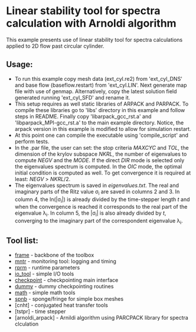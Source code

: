 # Linear stability tool for spectra calculation with Arnoldi algorithm

This example presents use of linear stability tool for spectra calculations applied
to 2D flow past circular cylinder.

## Usage:
  - To run this example copy mesh data (ext_cyl.re2) from 'ext_cyl_DNS' and base flow (baseflow.restart) from 'ext_cyl.LIN'. Next generate map file with use of genmap. Alternatively, copy the latest solution field generated running 'ext_cyl_SFD' and rename it. 
  - This setup requires as well static libraries of ARPACK and PARPACK. To compile these libraries go to 'libs' directory in this example and follow steps in README. Finally copy 'libarpack_gcc_rst.a' and 'libparpack_MPI-gcc_rst.a' to the main example directory. Notice, the arpack version in this example is modified to allow for simulation restart.
  - At this point one can compile the executable using 'compile_script' and perform tests. 
  - In the .par file, the user can set: the stop criteria _MAXCYC_ and _TOL_, the dimension of the krylov subspace _NKRL_, the number of eigenvalues to compute _NEGV_ and the _MODE_. If the direct _DIR_ mode is selected only the eigenvalues spectrum is computed. In the _OIC_ mode, the optimal initial condition is computed as well. To get convergence it is required at least: _NEGV_ > _NKRL_/2.
  - The eigenvalues spectrum is saved in _eigenvalues.txt_. The real and imaginary parts of the Ritz value &sigma;<sub>i</sub> are saved in columns 2 and 3. In column 4, the ln(|&sigma;<sub>i</sub>|) is already divided by the time-stepper length _t_ and when the convergence is reached it corresponds to the real part of the eigenvalue &lambda;<sub>i</sub>. In column 5, the |&sigma;<sub>i</sub>| is also already divided by _t_, converging to the imaginary part of the correspondent eigenvalue &lambda;<sub>i</sub>. 

## Tool list:
* [frame](https://kth-nek5000.github.io/KTH_Framework/group__frame.html) - backbone of the toolbox
* [mntr](https://kth-nek5000.github.io/KTH_Framework/group__monitor.html) - monitoring tool: logging and timing
* [rprm](https://kth-nek5000.github.io/KTH_Framework/group__runparam.html) - runtime parameters
* [io_tool](https://kth-nek5000.github.io/KTH_Framework/group__io__tools.html) - simple I/O tools
* [checkpoint](https://kth-nek5000.github.io/KTH_Framework/group__chkpoint.html) - checkpointing main interface
* [dummy](https://kth-nek5000.github.io/KTH_Framework/group__chkptdummy.html) - dummy checkpointing routines
* [math](https://kth-nek5000.github.io/KTH_Framework/group__math.html) - simple math tools
* [spnb](https://kth-nek5000.github.io/KTH_Framework/group__sponge__box.html) - sponge/fringe for simple box meshes
* [cnht] - conjugated heat transfer tools
* [tstpr] - time stepper
* [arnoldi_arpack] - Arnildi algorithm using PARCPACK library for spectra clculation
